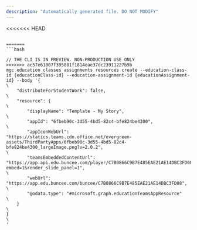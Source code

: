 ```yaml
---
description: "Automatically generated file. DO NOT MODIFY"
---
```


<<<<<<< HEAD
```cli

=======
```bash

// THE CLI IS IN PREVIEW. NON-PRODUCTION USE ONLY
>>>>>>> ac57e61007f395881f1814eae37dc23911227b9b
mgc education classes assignments resources create --education-class-id {educationClass-id} --education-assignment-id {educationAssignment-id} --body '{\
    "distributeForStudentWork": false,\
    "resource": {\
        "displayName": "Template - My Story",\
        "appId": "6fbeb90c-3d55-4bd5-82c4-bfe824be4300",\
        "appIconWebUrl": "https://statics.teams.cdn.office.net/evergreen-assets/ThirdPartyApps/6fbeb90c-3d55-4bd5-82c4-bfe824be4300_largeImage.png?v=2.0.2",\
        "teamsEmbeddedContentUrl": "https://app.api.edu.buncee.com/player/C7B0866C9B7E485EAE21AE14DBC3FD08?embed=1&render_slide_panel=1",\
        "webUrl": "https://app.edu.buncee.com/buncee/C7B0866C9B7E485EAE21AE14DBC3FD08",\
        "@odata.type": "#microsoft.graph.educationTeamsAppResource"\
    }\
}\
'

```
